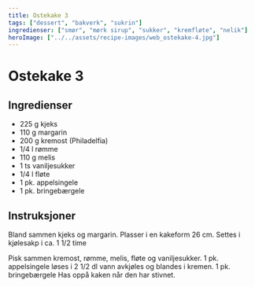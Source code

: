 ```yaml
---
title: Ostekake 3
tags: ["dessert", "bakverk", "sukrin"]
ingredienser: ["smør", "mørk sirup", "sukker", "kremfløte", "nelik"]
heroImage: ["../../assets/recipe-images/web_ostekake-4.jpg"]
---
```


# Ostekake 3

## Ingredienser

- 225 g kjeks
- 110 g margarin
- 200 g kremost (Philadelfia)
- 1/4 l rømme
- 110 g melis
- 1 ts vaniljesukker
- 1/4 l fløte
- 1 pk. appelsingele
- 1 pk. bringebærgele

## Instruksjoner

Bland sammen kjeks og margarin. Plasser i en kakeform 26 cm. Settes i kjølesakp i ca. 1 1/2 time

Pisk sammen kremost, rømme, melis, fløte og vaniljesukker. 1 pk. appelsingele løses i 2 1/2 dl vann avkjøles og blandes i kremen. 1 pk. bringebærgele Has oppå kaken når den har stivnet.
